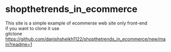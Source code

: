 # shopthetrends_in_ecommerce
This site is a simple example of ecommerse web site only front-end     
if you want to clone it use    
gitclone https://github.com/danishsheikh1122/shopthetrends_in_ecommerce/new/main?readme=1
